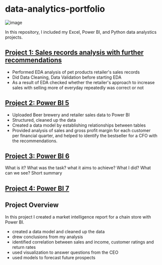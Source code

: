 # data-analytics-portfolio
![image](https://github.com/Dzhoniq/data-analytics-portfolio/assets/64640862/e11f3a52-2c11-4e48-b094-e6d1731d5c4c)


In this repository, I included my Excel, Power BI, and Python data analystics projects. 
## [Project 1: Sales records analysis with further recommendations](https://github.com/Dzhoniq/data-analytics-portfolio/tree/main/Sales_Record_Analysis)
- Performed EDA analysis of pet products retailer's sales records
- Did Data Cleaning, Data Validation before starting EDA
- As a result of EDA checked whether the retailer's approach to increase sales with selling more of everyday repeatedly was correct or not

## [Project 2: Power BI 5 ](https://github.com/Dzhoniq/data-analytics-portfolio/tree/main/PowerBI_project_5)
- Uploaded Beer brewery and retailer sales data to Power BI
- Structured, cleaned up the data
- Created a data model by establishing relationships between tables
- Provided analysis of sales and gross profit margin for each customer per financial quarter, and helped to identify the bestseller for a CFO with the recommendations. 

## [Project 3: Power BI 6](https://github.com/Dzhoniq/data-analytics-portfolio/tree/main/PowerBI_project_5)
What is it? 
What was the task? 
what it aims to achieve?
What I did? What can we see? 
Short summary

## [Project 4: Power BI 7](https://github.com/Dzhoniq/data-analytics-portfolio/tree/main/PowerBI_Project%207)
## Project Overview
In this project I created a market intelligence report for a chain store with Power BI. 
- created a data model and cleaned up the data
- drew conclusions from my analysis
- identified correlation between sales and income, customer ratings and return rates
- used visualization to answer questions from the CEO 
- used models to forecast future prospects
